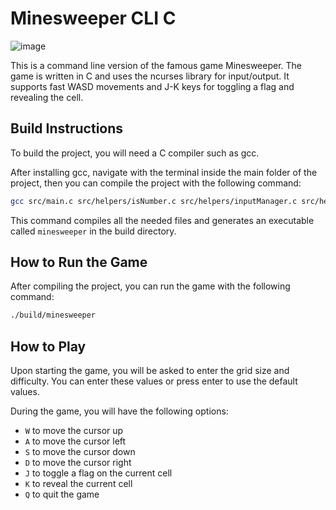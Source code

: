 # Minesweeper CLI C
![image](https://github.com/user-attachments/assets/20277573-dd86-4e4e-8303-d4fe6c62e044)

This is a command line version of the famous game Minesweeper. The game is written in C and uses the ncurses library for input/output.
It supports fast WASD movements and J-K keys for toggling a flag and revealing the cell.

## Build Instructions

To build the project, you will need a C compiler such as gcc.

After installing gcc, navigate with the terminal inside the main folder of the project, then you can compile the project with the following command:

```bash
gcc src/main.c src/helpers/isNumber.c src/helpers/inputManager.c src/helpers/mapManager.c -lncurses -o build/minesweeper
```

This command compiles all the needed files and generates an executable called `minesweeper` in the build directory.

## How to Run the Game

After compiling the project, you can run the game with the following command:

```bash
./build/minesweeper
```

## How to Play

Upon starting the game, you will be asked to enter the grid size and difficulty. You can enter these values or press enter to use the default values.

During the game, you will have the following options:

- `W` to move the cursor up
- `A` to move the cursor left
- `S` to move the cursor down
- `D` to move the cursor right
- `J` to toggle a flag on the current cell
- `K` to reveal the current cell
- `Q` to quit the game
